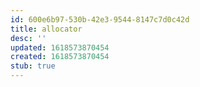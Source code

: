 ```yaml
---
id: 600e6b97-530b-42e3-9544-8147c7d0c42d
title: allocator
desc: ''
updated: 1618573870454
created: 1618573870454
stub: true
---
```



